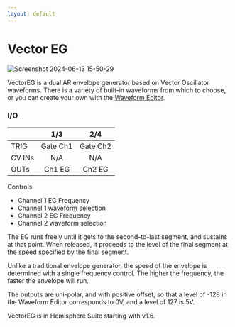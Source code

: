 ```yaml
---
layout: default
---
```

# Vector EG

![Screenshot 2024-06-13 15-50-29](https://github.com/djphazer/O_C-Phazerville/assets/109086194/01083c00-7c85-415a-9985-1e885b516b88)

VectorEG is a dual AR envelope generator based on Vector Oscillator waveforms. There is a variety of built-in waveforms from which to choose, or you can create your own with the [Waveform Editor](Waveform-Editor).

### I/O

|        | 1/3 | 2/4 |
| ------ | :-: | :-: |
| TRIG   | Gate Ch1    | Gate Ch2    |
| CV INs |  N/A   | N/A    |
| OUTs   | Ch1 EG    | Ch2 EG    |


Controls
* Channel 1 EG Frequency
* Channel 1 waveform selection
* Channel 2 EG Frequency
* Channel 2 waveform selection


The EG runs freely until it gets to the second-to-last segment, and sustains at that point. When released, it proceeds to the level of the final segment at the speed specified by the final segment.

Unlike a traditional envelope generator, the speed of the envelope is determined with a single frequency control. The higher the frequency, the faster the envelope will run.

The outputs are uni-polar, and with positive offset, so that a level of -128 in the Waveform Editor corresponds to 0V, and a level of 127 is 5V.

VectorEG is in Hemisphere Suite starting with v1.6.
